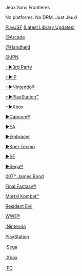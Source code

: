 Jeux Sans Frontières

No platforms. No DRM. Just Jeux!

[PlayJSF](https://1fichier.com/?jov9mhiddicctbxhk7v9)
  [(Latest Library Updates)](https://1fichier.com/dir/J3jFKT2d)
  
[@Arcade]()

[@Handheld](https://1fichier.com/dir/K61YILR6)

[@JPN](https://1fichier.com/dir/JIIThK20)

[+►3rd Party](https://1fichier.com/dir/9h7Q8IKD)

[+►IP]()

[+►Nintendo®](https://1fichier.com/dir/4qEwTjDJ)

[+►PlayStation™](https://1fichier.com/dir/Jsc776r2)

[+►Xbox]()

[►Capcom®]()

[►EA](https://1fichier.com/dir/yOGogzVc)

[►Embracer]()

[►Koei-Tecmo]()

[►SE]()

[►Sega®]()

[007™ James Bond]()

[Final Fantasy®]()

[Mortal Kombat™](https://1fichier.com/dir/e8cmLnlU)

[Resident Evil](https://1fichier.com/dir/XLM9YuV2)

[WWE®](https://1fichier.com/dir/4sapBe9B)

[꞉Nintendo]()

[PlayStation]()

[꞉Sega]()

[꞉Xbox]()

[꞉PC]()
